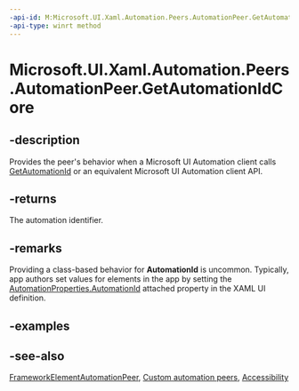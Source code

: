 ```yaml
---
-api-id: M:Microsoft.UI.Xaml.Automation.Peers.AutomationPeer.GetAutomationIdCore
-api-type: winrt method
---
```


<!-- Method syntax
virtual protected string GetAutomationIdCore()
-->

# Microsoft.UI.Xaml.Automation.Peers.AutomationPeer.GetAutomationIdCore

## -description
Provides the peer's behavior when a Microsoft UI Automation client calls [GetAutomationId](automationpeer_getautomationid_1912681712.md) or an equivalent Microsoft UI Automation client API.

## -returns
The automation identifier.

## -remarks
Providing a class-based behavior for **AutomationId** is uncommon. Typically, app authors set values for elements in the app by setting the [AutomationProperties.AutomationId](../microsoft.ui.xaml.automation/automationproperties_automationid.md) attached property in the XAML UI definition.

## -examples

## -see-also
[FrameworkElementAutomationPeer](frameworkelementautomationpeer.md), [Custom automation peers](/windows/uwp/accessibility/custom-automation-peers), [Accessibility](/windows/uwp/accessibility/accessibility)
